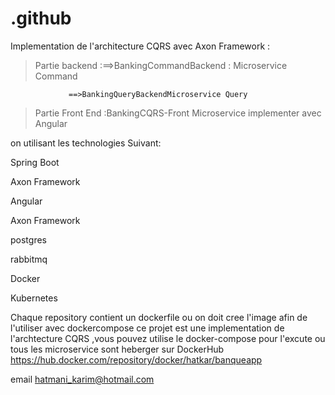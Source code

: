 # .github
Implementation de l'architecture CQRS avec Axon Framework :
>Partie backend :==>BankingCommandBackend : Microservice Command 

                 ==>BankingQueryBackendMicroservice Query 
>Partie Front End :BankingCQRS-Front Microservice implementer avec Angular 

on utilisant les technologies Suivant:

Spring Boot 

Axon Framework

Angular

Axon Framework

postgres

rabbitmq

Docker

Kubernetes

Chaque repository contient un dockerfile ou on doit cree l'image afin de l'utiliser avec dockercompose
ce projet est une implementation de l'archtecture CQRS ,vous pouvez utilise le docker-compose pour l'excute ou tous les microservice sont heberger sur DockerHub https://hub.docker.com/repository/docker/hatkar/banqueapp 

email hatmani_karim@hotmail.com 


